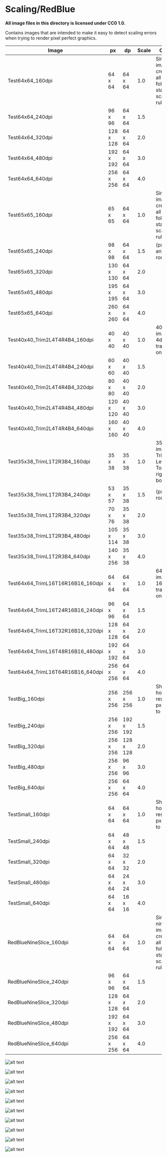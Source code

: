 # Scaling/RedBlue

**All image files in this directory is licensed under CC0 1.0.**

Contains images that are intended to make it easy to detect scaling errors when trying to render pixel perfect graphics.

Image                             | px        | dp        | Scale | Comment
----------------------------------|-----------|-----------|-------|-------------------------------------------------------------
Test64x64_160dpi                  |  64 x  64 |  64 x  64 |   1.0 | Simple image created for all dp's following standard scaling rules.
Test64x64_240dpi                  |  96 x  96 |  64 x  64 |   1.5 |
Test64x64_320dpi                  | 128 x 128 |  64 x  64 |   2.0 |
Test64x64_480dpi                  | 192 x 192 |  64 x  64 |   3.0 |
Test64x64_640dpi                  | 256 x 256 |  64 x  64 |   4.0 |
Test65x65_160dpi                  |  65 x  65 |  64 x  64 |   1.0 | Simple image created for all dp's following standard scaling rules.
Test65x65_240dpi                  |  98 x  98 |  64 x  64 |   1.5 | (px width and height rounded)
Test65x65_320dpi                  | 130 x 130 |  64 x  64 |   2.0 |
Test65x65_480dpi                  | 195 x 195 |  64 x  64 |   3.0 |
Test65x65_640dpi                  | 260 x 260 |  64 x  64 |   4.0 |
Test40x40_Trim2L4T4R4B4_160dpi    |  40 x  40 |  40 x  40 |   1.0 | 40x40dp image with 4dp of transparency on all sides.
Test40x40_Trim2L4T4R4B4_240dpi    |  60 x  60 |  40 x  40 |   1.5 |
Test40x40_Trim2L4T4R4B4_320dpi    |  80 x  80 |  40 x  40 |   2.0 |
Test40x40_Trim2L4T4R4B4_480dpi    | 120 x 120 |  40 x  40 |   3.0 |
Test40x40_Trim2L4T4R4B4_640dpi    | 160 x 160 |  40 x  40 |   4.0 |
Test35x38_TrimL1T2R3B4_160dpi     |  35 x  38 |  35 x  38 |   1.0 | 35x38dp image with Trim Left=1dp, Top=2dp, right=3dp, bottom=4dp.
Test35x38_TrimL1T2R3B4_240dpi     |  53 x  57 |  35 x  38 |   1.5 | (px width rounded)
Test35x38_TrimL1T2R3B4_320dpi     |  70 x  76 |  35 x  38 |   2.0 |
Test35x38_TrimL1T2R3B4_480dpi     | 105 x 114 |  35 x  38 |   3.0 |
Test35x38_TrimL1T2R3B4_640dpi     | 140 x 256 |  35 x  38 |   4.0 |
Test64x64_TrimL16T16R16B16_160dpi |  64 x  64 |  64 x  64 |   1.0 | 64x64dp image with 16dp of transparency on all sides.
Test64x64_TrimL16T24R16B16_240dpi |  96 x  96 |  64 x  64 |   1.5 |
Test64x64_TrimL16T32R16B16_320dpi | 128 x 128 |  64 x  64 |   2.0 |
Test64x64_TrimL16T48R16B16_480dpi | 192 x 192 |  64 x  64 |   3.0 |
Test64x64_TrimL16T64R16B16_640dpi | 256 x 256 |  64 x  64 |   4.0 |
TestBig_160dpi                    | 256 x 256 | 256 x 256 |   1.0 | Showcases how the resolution in px resolves to dp.
TestBig_240dpi                    | 256 x 256 | 192 x 192 |   1.5 |
TestBig_320dpi                    | 256 x 256 | 128 x 128 |   2.0 |
TestBig_480dpi                    | 256 x 256 |  96 x  96 |   3.0 |
TestBig_640dpi                    | 256 x 256 |  64 x  64 |   4.0 |
TestSmall_160dpi                  |  64 x  64 |  64 x  64 |   1.0 | Showcases how the resolution in px resolves to dp.
TestSmall_240dpi                  |  64 x  64 |  48 x  48 |   1.5 |
TestSmall_320dpi                  |  64 x  64 |  32 x  32 |   2.0 |
TestSmall_480dpi                  |  64 x  64 |  24 x  24 |   3.0 |
TestSmall_640dpi                  |  64 x  64 |  16 x  16 |   4.0 |
RedBlueNineSlice_160dpi           |  64 x  64 |  64 x  64 |   1.0 | Simple basic nine slice image created for all dp's following standard scaling rules.
RedBlueNineSlice_240dpi           |  96 x  96 |  64 x  64 |   1.5 |
RedBlueNineSlice_320dpi           | 128 x 128 |  64 x  64 |   2.0 |
RedBlueNineSlice_480dpi           | 192 x 192 |  64 x  64 |   3.0 |
RedBlueNineSlice_640dpi           | 256 x 256 |  64 x  64 |   4.0 |


![alt text](./Test64x64_160dpi.png "Test64x64_160dpi")

![alt text](./Test64x64_240dpi.png "Test64x64_240dpi")

![alt text](./Test64x64_320dpi.png "Test64x64_320dpi")

![alt text](./Test64x64_480dpi.png "Test64x64_480dpi")

![alt text](./Test64x64_640dpi.png "Test64x64_640dpi")



![alt text](./RedBlueNineSlice_80dpi.png "RedBlueNineSlice_80dpi")

![alt text](./RedBlueNineSlice_240dpi.png "RedBlueNineSlice_240dpi")

![alt text](./RedBlueNineSlice_320dpi.png "RedBlueNineSlice_320dpi")

![alt text](./RedBlueNineSlice_480dpi.png "RedBlueNineSlice_480dpi")

![alt text](./RedBlueNineSlice_640dpi.png "RedBlueNineSlice_640dpi")


